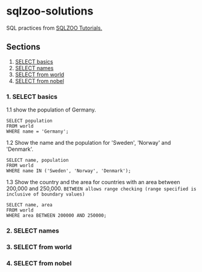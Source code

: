 # sqlzoo-solutions
SQL practices from [SQLZOO Tutorials.](https://sqlzoo.net)
## Sections
1. [SELECT basics](#1-select-basics)
2. [SELECT names](#2-select-names)
3. [SELECT from world](#3-select-from-world)
4. [SELECT from nobel](#4-select-from-nobel)

### 1. SELECT basics
1.1 show the population of Germany.
```
SELECT population 
FROM world 
WHERE name = 'Germany';
```
1.2 Show the name and the population for 'Sweden', 'Norway' and 'Denmark'.
```
SELECT name, population 
FROM world 
WHERE name IN ('Sweden', 'Norway', 'Denmark');
```
1.3 Show the country and the area for countries with an area between 200,000 and 250,000. 
```BETWEEN allows range checking (range specified is inclusive of boundary values)```
```
SELECT name, area 
FROM world
WHERE area BETWEEN 200000 AND 250000;
```
### 2. SELECT names
### 3. SELECT from world
### 4. SELECT from nobel

